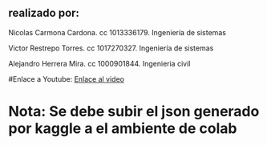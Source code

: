 ## realizado por:
Nicolas Carmona Cardona. cc 1013336179. Ingeniería de sistemas

Victor Restrepo Torres. cc 1017270327. Ingeniería de sistemas

Alejandro Herrera Mira. cc 1000901844. Ingenieria civil

#Enlace a Youtube:
[Enlace al video](https://youtu.be/IXHqFwE_Bdw)

# Nota: Se debe subir el json generado por kaggle a el ambiente de colab 
